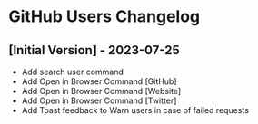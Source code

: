 # GitHub Users Changelog

## [Initial Version] - 2023-07-25

- Add search user command
- Add Open in Browser Command [GitHub]
- Add Open in Browser Command [Website]
- Add Open in Browser Command [Twitter]
- Add Toast feedback to Warn users in case of failed requests
